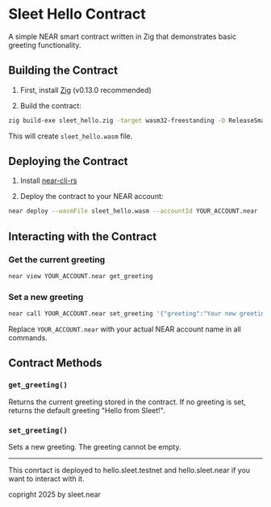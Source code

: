 # Sleet Hello Contract

A simple NEAR smart contract written in Zig that demonstrates basic greeting functionality.

## Building the Contract

1. First, install [Zig](https://ziglang.org/learn/getting-started/#installing-zig) (v0.13.0 recommended)

2. Build the contract:
```bash
zig build-exe sleet_hello.zig -target wasm32-freestanding -O ReleaseSmall --export=get_greeting --export=set_greeting -fno-entry
```

This will create `sleet_hello.wasm` file.

## Deploying the Contract

1. Install [near-cli-rs](https://github.com/near/near-cli-rs)

2. Deploy the contract to your NEAR account:
```bash
near deploy --wasmFile sleet_hello.wasm --accountId YOUR_ACCOUNT.near
```

## Interacting with the Contract

### Get the current greeting
```bash
near view YOUR_ACCOUNT.near get_greeting
```

### Set a new greeting
```bash
near call YOUR_ACCOUNT.near set_greeting '{"greeting":"Your new greeting"}' --accountId YOUR_ACCOUNT.near
```

Replace `YOUR_ACCOUNT.near` with your actual NEAR account name in all commands.

## Contract Methods

### `get_greeting()`
Returns the current greeting stored in the contract. If no greeting is set, returns the default greeting "Hello from Sleet!".

### `set_greeting()`
Sets a new greeting. The greeting cannot be empty.


---

This conrtact is deployed to
hello.sleet.testnet and hello.sleet.near
if you want to interact with it.


copright 2025 by sleet.near